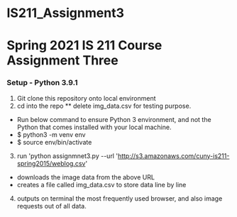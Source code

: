 # IS211_Assignment3

# Spring 2021 IS 211 Course Assignment Three

### Setup - Python 3.9.1

1. Git clone this repository onto local environment
2. cd into the repo ** delete img_data.csv for testing purpose. 
  * Run below command to ensure Python 3 environment, and not the Python that comes installed with your local machine.
  * $ python3 -m venv env
  * $ source env/bin/activate
3. run 'python assignmnet3.py --url 'http://s3.amazonaws.com/cuny-is211-spring2015/weblog.csv'
  * downloads the image data from the above URL
  * creates a file called img_data.csv to store data line by line
4. outputs on terminal the most frequently used browser, and also image requests out of all data.
